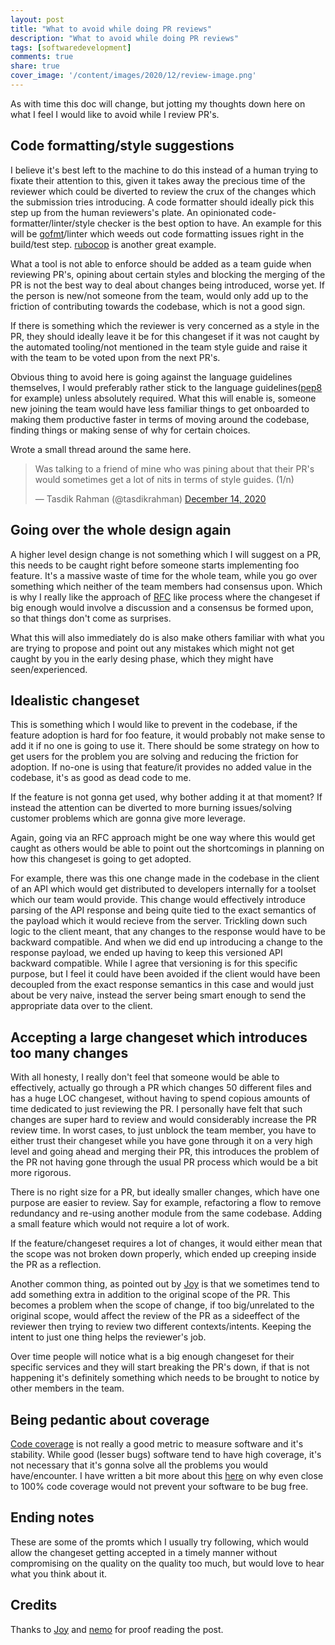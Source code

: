 ```yaml
---
layout: post
title: "What to avoid while doing PR reviews"
description: "What to avoid while doing PR reviews"
tags: [softwaredevelopment]
comments: true
share: true
cover_image: '/content/images/2020/12/review-image.png'
---
```


As with time this doc will change, but jotting my thoughts down here on what I feel I would like to avoid while I review PR's.

## Code formatting/style suggestions

I believe it's best left to the machine to do this instead of a human trying to fixate their attention to this, given it takes away the precious time of the reviewer which could be diverted to review the crux of the changes which the submission tries introducing. A code formatter should ideally pick this step up from the human reviewers's plate. An opinionated code-formatter/linter/style checker is the best option to have. An example for this will be [gofmt](https://golang.org/cmd/gofmt/)/linter which weeds out code formatting issues right in the build/test step. [rubocop](https://github.com/rubocop-hq/rubocop) is another great example.

What a tool is not able to enforce should be added as a team guide when reviewing PR's, opining about certain styles and blocking the merging of the PR is not the best way to deal about changes being introduced, worse yet. If the person is new/not someone from the team, would only add up to the friction of contributing towards the codebase, which is not a good sign.

If there is something which the reviewer is very concerned as a style in the PR, they should ideally leave it be for this changeset if it was not caught by the automated tooling/not mentioned in the team style guide and raise it with the team to be voted upon from the next PR's.

Obvious thing to avoid here is going against the language guidelines themselves, I would preferably rather stick to the language guidelines([pep8](https://www.python.org/dev/peps/pep-0008/) for example) unless absolutely required. What this will enable is, someone new joining the team would have less familiar things to get onboarded to making them productive faster in terms of moving around the codebase, finding things or making sense of why for certain choices.

Wrote a small thread around the same here.

<blockquote class="twitter-tweet"><p lang="en" dir="ltr">Was talking to a friend of mine who was pining about that their PR&#39;s would sometimes get a lot of nits in terms of style guides. (1/n)</p>&mdash; Tasdik Rahman (@tasdikrahman) <a href="https://twitter.com/tasdikrahman/status/1338507609758859264?ref_src=twsrc%5Etfw">December 14, 2020</a></blockquote> <script async src="https://platform.twitter.com/widgets.js" charset="utf-8"></script>

## Going over the whole design again

A higher level design change is not something which I will suggest on a PR, this needs to be caught right before someone starts implementing foo feature. It's a massive waste of time for the whole team, while you go over something which neither of the team members had consensus upon. Which is why I really like the approach of [RFC](https://en.wikipedia.org/wiki/Request_for_Comments) like process where the changeset if big enough would involve a discussion and a consensus be formed upon, so that things don't come as surprises.

What this will also immediately do is also make others familiar with what you are trying to propose and point out any mistakes which might not get caught by you in the early desing phase, which they might have seen/experienced.

## Idealistic changeset

This is something which I would like to prevent in the codebase, if the feature adoption is hard for foo feature, it would probably not make sense to add it if no one is going to use it. There should be some strategy on how to get users for the problem you are solving and reducing the friction for adoption. If no-one is using that feature/it provides no added value in the codebase, it's as good as dead code to me.

If the feature is not gonna get used, why bother adding it at that moment? If instead the attention can be diverted to more burning issues/solving customer problems which are gonna give more leverage.

Again, going via an RFC approach might be one way where this would get caught as others would be able to point out the shortcomings in planning on how this changeset is going to get adopted.

For example, there was this one change made in the codebase in the client of an API which would get distributed to developers internally for a toolset which our team would provide. This change would effectively introduce parsing of the API response and being quite tied to the exact semantics of the payload which it would recieve from the server. Trickling down such logic to the client meant, that any changes to the response would have to be backward compatible. And when we did end up introducing a change to the response payload, we ended up having to keep this versioned API backward compatible. While I agree that versioning is for this specific purpose, but I feel it could have been avoided if the client would have been decoupled from the exact response semantics in this case and would just about be very naive, instead the server being smart enough to send the appropriate data over to the client.

## Accepting a large changeset which introduces too many changes

With all honesty, I really don't feel that someone would be able to effectively, actually go through a PR which changes 50 different files and has a huge LOC changeset, without having to spend copious amounts of time dedicated to just reviewing the PR. I personally have felt that such changes are super hard to review and would considerably increase the PR review time. In worst cases, to just unblock the team member, you have to either trust their changeset while you have gone through it on a very high level and going ahead and merging their PR, this introduces the problem of the PR not having gone through the usual PR process which would be a bit more rigorous.

There is no right size for a PR, but ideally smaller changes, which have one purpose are easier to review. Say for example, refactoring a flow to remove redundancy and re-using another module from the same codebase. Adding a small feature which would not require a lot of work.

If the feature/changeset requires a lot of changes, it would either mean that the scope was not broken down properly, which ended up creeping inside the PR as a reflection.

Another common thing, as pointed out by [Joy](https://twitter.com/hashfyre/) is that we sometimes tend to add something extra in addition to the original scope of the PR. This becomes a problem when the scope of change, if too big/unrelated to the original scope, would affect the review of the PR as a sideeffect of the reviewer then trying to review two different contexts/intents. Keeping the intent to just one thing helps the reviewer's job.

Over time people will notice what is a big enough changeset for their specific services and they will start breaking the PR's down, if that is not happening it's definitely something which needs to be brought to notice by other members in the team.

## Being pedantic about coverage

[Code coverage](https://en.wikipedia.org/wiki/Code_coverage) is not really a good metric to measure software and it's stability. While good (lesser bugs) software tend to have high coverage, it's not necessary that it's gonna solve all the problems you would have/encounter. I have written a bit more about this [here](https://tasdikrahman.me/2020/10/07/why-I-chose-to-do-tdd-for-my-side-project/) on why even close to 100% code coverage would not prevent your software to be bug free.

## Ending notes

These are some of the promts which I usually try following, which would allow the changeset getting accepted in a timely manner without compromising on the quality on the quality too much, but would love to hear what you think about it.

## Credits

Thanks to [Joy](https://twitter.com/hashfyre/) and [nemo](https://twitter.com/captn3m0/) for proof reading the post.
